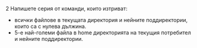 2 Напишете серия от команди, които изтриват:
* всички файлове в текущата директория и нейните поддиректории, които са с нулева дължина.
*  5-е най-големи файла в home директорията на текущия потребител и нейните поддиректории.
